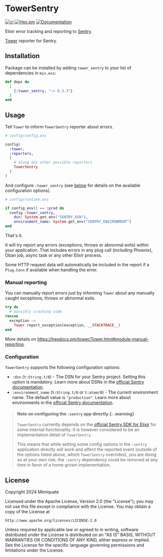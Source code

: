 # TowerSentry

[![ci](https://github.com/mimiquate/tower_sentry/actions/workflows/ci.yml/badge.svg?branch=main)](https://github.com/mimiquate/tower_sentry/actions?query=branch%3Amain)
[![Hex.pm](https://img.shields.io/hexpm/v/tower_sentry.svg)](https://hex.pm/packages/tower_sentry)
[![Documentation](https://img.shields.io/badge/Documentation-purple.svg)](https://hexdocs.pm/tower_sentry)

Elixir error tracking and reporting to [Sentry](https://sentry.io).

[Tower](https://github.com/mimiquate/tower) reporter for Sentry.

## Installation

Package can be installed by adding `tower_sentry` to your list of dependencies in `mix.exs`:

```elixir
def deps do
  [
    {:tower_sentry, "~> 0.3.3"}
  ]
end
```

## Usage

Tell `Tower` to inform `TowerSentry` reporter about errors.

```elixir
# config/config.exs

config(
  :tower,
  :reporters,
  [
    # along any other possible reporters
    TowerSentry
  ]
)
```

And configure `:tower_sentry` (see [below](#configuration) for details on the available configuration options).

```elixir
# config/runtime.exs

if config_env() == :prod do
  config :tower_sentry,
    dsn: System.get_env("SENTRY_DSN"),
    environment_name: System.get_env("SENTRY_ENVIRONMENT")
end
```

That's it.

It will try report any errors (exceptions, throws or abnormal exits) within your application. That includes errors in
any plug call (including Phoenix), Oban job, async task or any other Elixir process.

Some HTTP request data will automatically be included in the report if a `Plug.Conn` if available when handling the error.

### Manual reporting

You can manually report errors just by informing `Tower` about any manually caught exceptions, throws or abnormal exits.

```elixir
try do
  # possibly crashing code
rescue
  exception ->
    Tower.report_exception(exception, __STACKTRACE__)
end
```

More details on https://hexdocs.pm/tower/Tower.html#module-manual-reporting.

### Configuration

`TowerSentry` supports the following configuration options:

- `:dsn` (`t:String.t/0`) - The DSN for your Sentry project. Setting this option is mandatory. Learn more about DSNs in the [official Sentry documentation](https://docs.sentry.io/concepts/key-terms/dsn-explainer/).
- `:environment_name` (`t:String.t/0` or `t:atom/0`) - The current environment name. The default value is `"production"`. Learn more about environments in the [official Sentry documentation](https://docs.sentry.io/concepts/key-terms/environments/).

> #### Note on configuring the `:sentry` app directly {: .warning}
>
> `TowerSentry` currently depends on the [official Sentry SDK for Elixir](`e:sentry:readme.html`) for some internal functionality. It is however considered to be an implementation detail of `TowerSentry`.
>
> This means that while setting some config options in the `:sentry` application directly _will_ work and affect the reported event (outside of the options listed above, which `TowerSentry` overrides), you are doing so at your own risk; the `:sentry` dependency could be removed at any time in favor of a home grown implementation.

## License

Copyright 2024 Mimiquate

Licensed under the Apache License, Version 2.0 (the "License");
you may not use this file except in compliance with the License.
You may obtain a copy of the License at

    http://www.apache.org/licenses/LICENSE-2.0

Unless required by applicable law or agreed to in writing, software
distributed under the License is distributed on an "AS IS" BASIS,
WITHOUT WARRANTIES OR CONDITIONS OF ANY KIND, either express or implied.
See the License for the specific language governing permissions and
limitations under the License.
